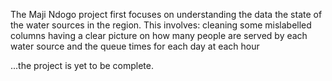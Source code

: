The Maji Ndogo project first focuses on understanding the data the state of the water sources in the region.
This involves:
cleaning some mislabelled columns
having a clear picture on how many people are served by each water source
and the queue times for each day at each hour

...the project is yet to be complete.
